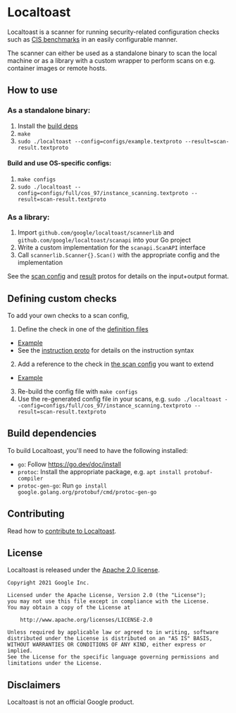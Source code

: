  # Localtoast
Localtoast is a scanner for running security-related configuration checks such as [CIS benchmarks](https://www.cisecurity.org/cis-benchmarks) in an easily configurable manner.

The scanner can either be used as a standalone binary to scan the local machine or as a library with a custom wrapper to perform scans on e.g. container images or remote hosts.

## How to use

### As a standalone binary:

1. Install the [build deps](#build-dependencies)
2. `make`
3. `sudo ./localtoast --config=configs/example.textproto --result=scan-result.textproto`


#### Build and use OS-specific configs:
1. `make configs`
2. `sudo ./localtoast --config=configs/full/cos_97/instance_scanning.textproto --result=scan-result.textproto`

### As a library:
1. Import `github.com/google/localtoast/scannerlib` and `github.com/google/localtoast/scanapi` into your Go project
2. Write a custom implementation for the `scanapi.ScanAPI` interface
3. Call `scannerlib.Scanner{}.Scan()` with the appropriate config and the implementation

See the [scan config](scannerlib/proto/api.proto) and [result](scannerlib/proto/scan_instructions.proto) protos for details on the input+output format.

## Defining custom checks
To add your own checks to a scan config,

1. Define the check in one of the [definition files](configs/defs/cos.textproto)
  * [Example](https://github.com/google/localtoast/commit/9c39a52cef30f7ad773b74a38ac9ffa7c4998ca3#diff-1350df51e73d56ca08a90aa7fc47a3032a41d85a7fe5a8b8707387000f43c0be)
  * See the [instruction proto](scannerlib/proto/scan_instructions.proto) for details on the instruction syntax
2. Add a reference to the check in [the scan config](configs/reduced/cos_97/instance_scanning.textproto) you want to extend
  * [Example](https://github.com/google/localtoast/commit/9c39a52cef30f7ad773b74a38ac9ffa7c4998ca3#diff-094e7befebe2acf9321eb3406fbb81af2880344086fe40dc97c3d4d915fe0e6e)
3. Re-build the config file with `make configs`
4. Use the re-generated config file in your scans, e.g. `sudo ./localtoast --config=configs/full/cos_97/instance_scanning.textproto --result=scan-result.textproto`

## Build dependencies
To build Localtoast, you'll need to have the following installed:
* `go`: Follow https://go.dev/doc/install
* `protoc`: Install the appropriate package, e.g. `apt install protobuf-compiler`
* `protoc-gen-go`: Run `go install google.golang.org/protobuf/cmd/protoc-gen-go`

## Contributing
Read how to [contribute to Localtoast](CONTRIBUTING.md).

## License
Localtoast is released under the [Apache 2.0 license](LICENSE).

```
Copyright 2021 Google Inc.

Licensed under the Apache License, Version 2.0 (the "License");
you may not use this file except in compliance with the License.
You may obtain a copy of the License at

    http://www.apache.org/licenses/LICENSE-2.0

Unless required by applicable law or agreed to in writing, software
distributed under the License is distributed on an "AS IS" BASIS,
WITHOUT WARRANTIES OR CONDITIONS OF ANY KIND, either express or implied.
See the License for the specific language governing permissions and
limitations under the License.
```

## Disclaimers

Localtoast is not an official Google product.
